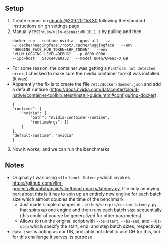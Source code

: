 ## Setup

1. Create runner on ubuntu@209.20.158.80 following the standard instructions on gh settings page
2. Manually test `vllm/vllm-openai:v0.10.1.1` by pulling and then 
    ```
    docker run --runtime nvidia --gpus all   -v ~/.cache/huggingface:/root/.cache/huggingface   --env "HUGGING_FACE_HUB_TOKEN=$HF_TOKEN"   --env "VLLM_LOGGING_LEVEL=DEBUG"   -p 8000:8000
    --ipc=host   5a0ce40a0a32   --model Qwen/Qwen3-0.6B
    ```
  - For some reason, the container was getting a `Platform not detected error`, I checked to make sure the nvidia container toolkit was installed (it was)
  - Apparently the fix is to create the file `/etc/docker/daemon.json` and add a default runtime (https://docs.nvidia.com/datacenter/cloud-native/container-toolkit/latest/install-guide.html#configuring-docker)
    ```
    {
    "runtimes": {
        "nvidia": {
            "path": "nvidia-container-runtime",
            "runtimeArgs": []
        }
    },
    "default-runtime": "nvidia"
    }
    ```
3. Now it works, and we can run the benchmarks
   
## Notes

- Originally I was using `vllm bench latency` which invokes https://github.com/vllm-project/vllm/blob/main/vllm/benchmarks/latency.py, the only annoying part about this is it has to spin up an entirely new engine for each batch size which almost doubles the time of the benchmark
  - Just made simple changes in `.github/scripts/custom_latency.py` that spins up one engine and then runs each batch size sequentially (this could of course be generalized for other parameters)
  - Allows to run the original script with `--bs-start`, `--bs-end`, and `--bs-step` which specify the start, end, and step batch sizes, respectively
- `data.json` is acting as our DB, probably not ideal to use GH for this, but for this challenge it serves its purpose
